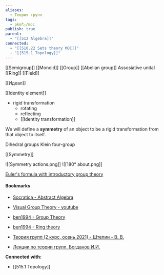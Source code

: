 ```yaml
---
aliases:
  - Теория групп
tags:
  - pkm🏷/moc
publish: true
parent:
  - "[[512 Algebra]]"
connected:
  - "[[510.22 Sets theory MOC]]"
  - "[[515.1 Topology]]"
---
```


[[Semigroup]]
[[Monoid]]
[[Group]]
[[Abelian group]]
Assosiative unital [[Ring]]
[[Field]]

[[Идеал]] 

[[Identity element]]

- rigid transformation
	- rotating
	- reflecting
	- [[Identity transformation]]

We will define a **symmetry** of an object to be a rigid transformation from that object to itself.

Dihedral groups
Klein four-group

[[Symmetry]]

![[Symmetry actions.png]]
![[180° about.png]]

[Euler's formula with introductory group theory](https://www.3blue1brown.com/lessons/eulers-formula-via-group-theory)


#### Bookmarks
- [Socratica - Abstract Algebra](https://www.youtube.com/playlist?list=PLi01XoE8jYoi3SgnnGorR_XOW3IcK-TP6)
- [Visual Group Theory - youtube](https://www.youtube.com/watch?v=2ihiR8hJlMs)
- [ben1994 - Group Theory](https://www.youtube.com/playlist?list=PLAvgI3H-gclb_Xy7eTIXkkKt3KlV6gk9_)
- [ben1994 - Ring theory](https://www.youtube.com/playlist?list=PLAvgI3H-gclZ-DYOVyyTkJBUXZ_R1JEZP)


- [Теория групп (2 курс, осень 2021) - Штепин - В. В.](https://www.youtube.com/playlist?list=PL4_hYwCyhAvZvM7cKGyAM0pO19owA2vCz)
- [Лекции по теории групп. Богданов И.И.](https://www.youtube.com/playlist?list=PLyBWNG-pZKx6pWlAfPRo2X_kPWyzq1ebj)


**Connected with:**
- [[515.1 Topology]]


